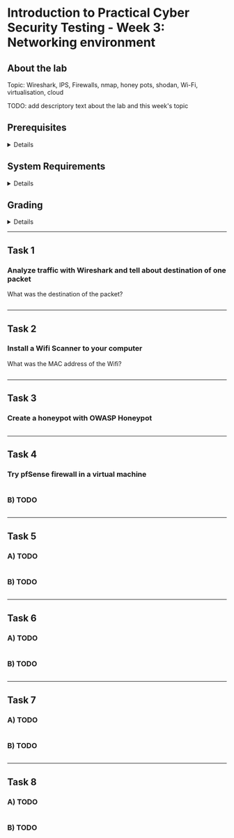 Introduction to Practical Cyber Security Testing - Week 3: Networking environment
====


## About the lab

Topic: Wireshark, IPS, Firewalls, nmap, honey pots, shodan, Wi-Fi, virtualisation, cloud

TODO: add descriptory text about the lab and this week's topic


## Prerequisites

<details><summary>Details</summary>

* TODO: describe required knowledge to complete this week's tasks

</details>


## System Requirements

<details><summary>Details</summary>

* TODO: what tools or features are required to complete this week's tasks

</details>


## Grading

<details><summary>Details</summary>

This course uses GitHub Classroom with Autograding, meaning that your assignments are automatically graded! To find out your score, check the results of github actions after pushing your answers. No cheating!

Task #|Grade/Level|Description|
-----|:---:|-----------|
Task 1 | 1 | TODO: brief task descriptions and what each grade requires

</details>

---


## Task 1

### Analyze traffic with Wireshark and tell about destination of one packet

What was the destination of the packet?

```

```

---

## Task 2

### Install a Wifi Scanner to your computer

What was the MAC address of the Wifi?

```

```

---

## Task 3

### Create a honeypot with OWASP Honeypot

```

```

---

## Task 4

### Try pfSense firewall in a virtual machine
```

```

### B) TODO
```

```

---

## Task 5

### A) TODO
```

```

### B) TODO
```

```

---

## Task 6

### A) TODO
```

```

### B) TODO
```

```

---

## Task 7

### A) TODO
```

```

### B) TODO
```

```

---

## Task 8

### A) TODO
```

```

### B) TODO
```

```
